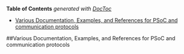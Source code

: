 <!-- START doctoc generated TOC please keep comment here to allow auto update -->
<!-- DON'T EDIT THIS SECTION, INSTEAD RE-RUN doctoc TO UPDATE -->
**Table of Contents**  *generated with [DocToc](https://github.com/thlorenz/doctoc)*

- [Various Documentation, Examples, and References for PSoC and communication protocols](#various-documentation-examples-and-references-for-psoc-and-communication-protocols)

<!-- END doctoc generated TOC please keep comment here to allow auto update -->

##Various Documentation, Examples, and References for PSoC and communication protocols

